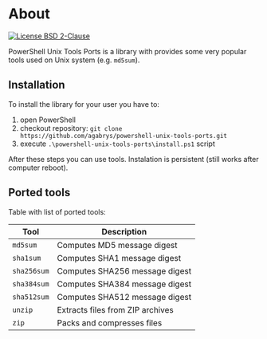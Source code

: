 # About
[![License BSD 2-Clause](https://img.shields.io/badge/license-BSD%202--Clause-blue.svg)](https://raw.githubusercontent.com/agabrys/powershell-unix-tools-ports/master/LICENSE.md)

PowerShell Unix Tools Ports is a library with provides some very popular tools used on Unix system (e.g. `md5sum`).

## Installation
To install the library for your user you have to:
1. open PowerShell
1. checkout repository: `git clone https://github.com/agabrys/powershell-unix-tools-ports.git`
2. execute `.\powershell-unix-tools-ports\install.ps1` script

After these steps you can use tools. Instalation is persistent (still works after computer reboot).

## Ported tools
Table with list of ported tools:

| Tool | Description |
| --- | --- |
| `md5sum` | Computes MD5 message digest |
| `sha1sum` | Computes SHA1 message digest |
| `sha256sum` | Computes SHA256 message digest |
| `sha384sum` | Computes SHA384 message digest |
| `sha512sum` | Computes SHA512 message digest |
| `unzip` | Extracts files from ZIP archives |
| `zip` | Packs and compresses files |
